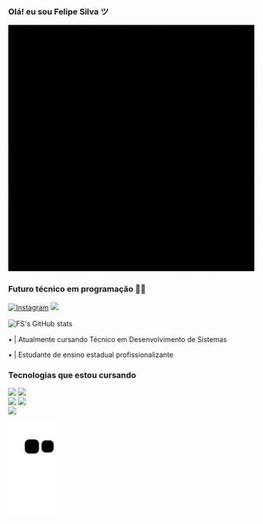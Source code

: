 ### Olá! eu sou Felipe Silva ツ

<img src="FelipeLogo.gif" href = "https://instagram.com/fellipe_125/">

### Futuro técnico em programação 👨‍💻

[![Instagram](https://img.shields.io/badge/Instagram-E4405F?style=for-the-badge&logo=instagram&logoColor=white)](https://instagram.com/fellipe_125)
<a href = "https://www.linkedin.com/in/fellipe125-"><img src="https://img.shields.io/badge/LinkedIn-0077B5?style=for-the-badge&logo=linkedin&logoColor=white"></a>

![FS's GitHub stats](https://github-readme-stats.vercel.app/api?username=Fellipe157&show_icons=true&theme=merko)
ㅤㅤㅤ
<p style="font_weight: bold">
• | Atualmente cursando Técnico em Desenvolvimento de Sistemas

• | Estudante de ensino estadual profissionalizante<p/><p/>

### Tecnologias que estou cursando
<div>
<img src="https://img.shields.io/badge/Python-3776AB?style=for-the-badge&logo=python&logoColor=white">
<img src="https://img.shields.io/badge/HTML5-E34F26?style=for-the-badge&logo=html5&logoColor=white">
</div><div>
<img src="https://img.shields.io/badge/JavaScript-F7DF1E?style=for-the-badge&logo=javascript&logoColor=black">
<img src="https://img.shields.io/badge/CSS3-1572B6?style=for-the-badge&logo=css3&logoColor=white">
</div><div>
<img src="https://img.shields.io/badge/MySQL-005C84?style=for-the-badge&logo=mysql&logoColor=white">
<!--<img src="https://img.shields.io/badge/MariaDB-003545?style=for-the-badge&logo=mariadb&logoColor=white">-->
</div>

![Snake animation target="_blank"></a>](https://github.com/rafaballerini/rafaballerini/blob/output/github-contribution-grid-snake.svg)
